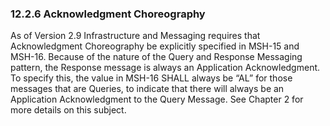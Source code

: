 ### 12.2.6 Acknowledgment Choreography

As of Version 2.9 Infrastructure and Messaging requires that Acknowledgment Choreography be explicitly specified in MSH-15 and MSH-16. Because of the nature of the Query and Response Messaging pattern, the Response message is always an Application Acknowledgment. To specify this, the value in MSH-16 SHALL always be “AL” for those messages that are Queries, to indicate that there will always be an Application Acknowledgment to the Query Message. See Chapter 2 for more details on this subject.
